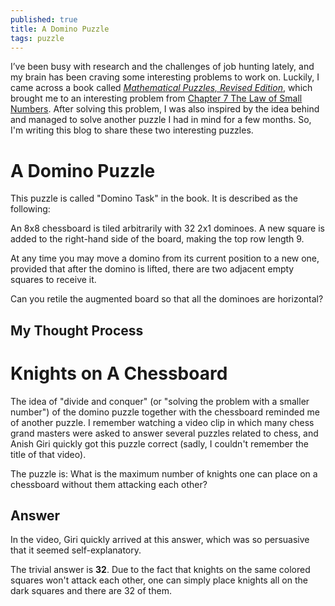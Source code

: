 ```yaml
---
published: true
title: A Domino Puzzle
tags: puzzle
---
```


I’ve been busy with research and the challenges of job hunting lately, and my brain has been craving some interesting problems to work on. Luckily, I came across a book called [*Mathematical Puzzles, Revised Edition*](https://math.dartmouth.edu/news-resources/electronic/puzzlebook/index.php), which brought me to an interesting problem from [Chapter 7 The Law of Small Numbers](https://math.dartmouth.edu/news-resources/electronic/puzzlebook/book/ch7.pdf). After solving this problem, I was also inspired by the idea behind and managed to solve another puzzle I had in mind for a few months. So, I'm writing this blog to share these two interesting puzzles.

# A Domino Puzzle

This puzzle is called "Domino Task" in the book. It is described as the following:

An 8x8 chessboard is tiled arbitrarily with 32 2x1 dominoes. A new square is added to the right-hand side of the board, making the top row length 9.

At any time you may move a domino from its current position to a new one, provided that after the domino is lifted, there are two adjacent empty squares to receive it.

Can you retile the augmented board so that all the dominoes are horizontal?

## My Thought Process

# Knights on A Chessboard 

The idea of "divide and conquer" (or "solving the problem with a smaller number") of the domino puzzle together with the chessboard reminded me of another puzzle. I remember watching a video clip in which many chess grand masters were asked to answer several puzzles related to chess, and Anish Giri quickly got this puzzle correct (sadly, I couldn't remember the title of that video).

The puzzle is: What is the maximum number of knights one can place on a chessboard without them attacking each other?

## Answer

In the video, Giri quickly arrived at this answer, which was so persuasive that it seemed self-explanatory.

The trivial answer is **32**. Due to the fact that knights on the same colored squares won't attack each other, one can simply place knights all on the dark squares and there are 32 of them.